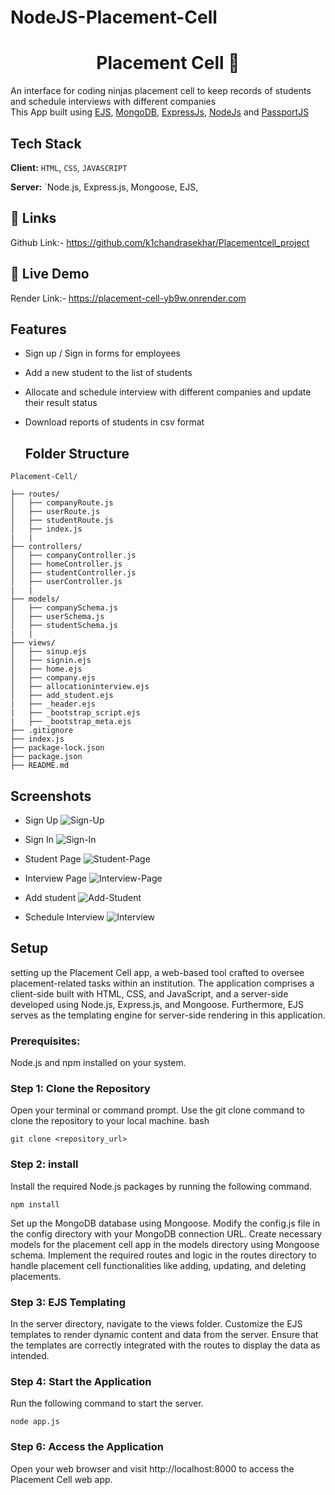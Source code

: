 # NodeJS-Placement-Cell

 <h1 align="center">Placement Cell  📝</h1>

 <p >
 
 
 An interface for coding ninjas placement cell to keep records of students and schedule interviews with different companies <br>
     This App built using <a href="https://ejs.co/">EJS</a>, <a href="https://www.mongodb.com/">MongoDB</a>, <a href="https://expressjs.com/">ExpressJs</a>, <a href="https://nodejs.org/en/">NodeJs</a> and <a href="http://www.passportjs.org/">PassportJS</a>
</p>

## Tech Stack

**Client:** `HTML`, `CSS`, `JAVASCRIPT`

**Server:** `Node.js, Express.js, Mongoose, EJS,

## 🔗 Links

Github Link:- https://github.com/k1chandrasekhar/Placementcell_project

## 🔗 Live Demo

Render Link:- https://placement-cell-yb9w.onrender.com

## Features

- Sign up / Sign in forms for employees
- Add a new student to the list of students
- Allocate and schedule interview with different companies and update their result status
- Download reports of students in csv format

  ## Folder Structure

```
Placement-Cell/

├── routes/
│   ├── companyRoute.js
│   ├── userRoute.js
│   ├── studentRoute.js
│   ├── index.js
|   |
├── controllers/
│   ├── companyController.js
│   ├── homeController.js
│   ├── studentController.js
│   ├── userController.js
|   |
├── models/
│   ├── companySchema.js
│   ├── userSchema.js
│   ├── studentSchema.js
|   |
├── views/
│   ├── sinup.ejs
│   ├── signin.ejs
│   ├── home.ejs
│   ├── company.ejs
│   ├── allocationinterview.ejs
│   ├── add_student.ejs
|   ├── _header.ejs
|   ├── _bootstrap_script.ejs
|   ├── _bootstrap_meta.ejs
├── .gitignore
├── index.js
├── package-lock.json
├── package.json
├── README.md
```

## Screenshots

- Sign Up
  ![Sign-Up](./images/signup.PNG)

- Sign In
  ![Sign-In](./images/login.PNG)

- Student Page
  ![Student-Page](./images/studentlist.PNG)

- Interview Page
  ![Interview-Page](./images/companylist.PNG)

- Add student
  ![Add-Student](./images/AddStudent.PNG)

- Schedule Interview
  ![Interview](./images/scheduleInterview.PNG)

## Setup

setting up the Placement Cell app, a web-based tool crafted to oversee placement-related tasks within an institution. The application comprises a client-side built with HTML, CSS, and JavaScript, and a server-side developed using Node.js, Express.js, and Mongoose. Furthermore, EJS serves as the templating engine for server-side rendering in this application.

### Prerequisites:

Node.js and npm installed on your system.

### Step 1: Clone the Repository

Open your terminal or command prompt.
Use the git clone command to clone the repository to your local machine.
bash

`git clone <repository_url>`

### Step 2: install

Install the required Node.js packages by running the following command.

`npm install`

Set up the MongoDB database using Mongoose. Modify the config.js file in the config directory with your MongoDB connection URL.
Create necessary models for the placement cell app in the models directory using Mongoose schema.
Implement the required routes and logic in the routes directory to handle placement cell functionalities like adding, updating, and deleting placements.

### Step 3: EJS Templating

In the server directory, navigate to the views folder.
Customize the EJS templates to render dynamic content and data from the server.
Ensure that the templates are correctly integrated with the routes to display the data as intended.

### Step 4: Start the Application

Run the following command to start the server.

`node app.js`

### Step 6: Access the Application

Open your web browser and visit http://localhost:8000 to access the Placement Cell web app.
